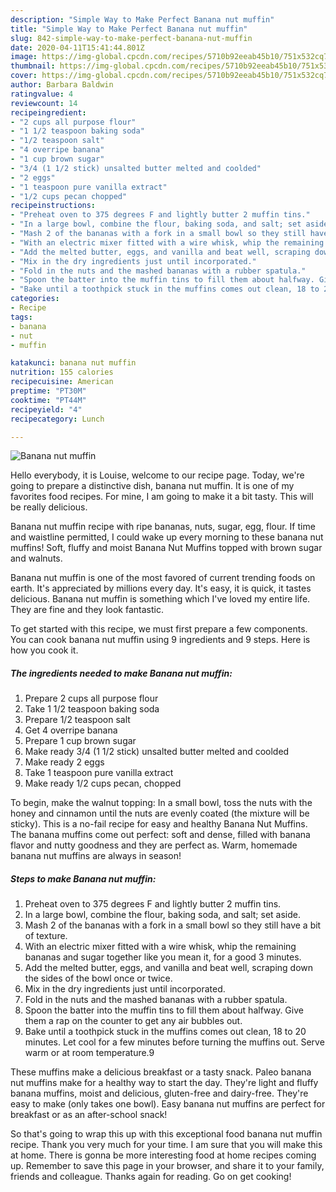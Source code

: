 ```yaml
---
description: "Simple Way to Make Perfect Banana nut muffin"
title: "Simple Way to Make Perfect Banana nut muffin"
slug: 842-simple-way-to-make-perfect-banana-nut-muffin
date: 2020-04-11T15:41:44.801Z
image: https://img-global.cpcdn.com/recipes/5710b92eeab45b10/751x532cq70/banana-nut-muffin-recipe-main-photo.jpg
thumbnail: https://img-global.cpcdn.com/recipes/5710b92eeab45b10/751x532cq70/banana-nut-muffin-recipe-main-photo.jpg
cover: https://img-global.cpcdn.com/recipes/5710b92eeab45b10/751x532cq70/banana-nut-muffin-recipe-main-photo.jpg
author: Barbara Baldwin
ratingvalue: 4
reviewcount: 14
recipeingredient:
- "2 cups all purpose flour"
- "1 1/2 teaspoon baking soda"
- "1/2 teaspoon salt"
- "4 overripe banana"
- "1 cup brown sugar"
- "3/4 (1 1/2 stick) unsalted butter melted and coolded"
- "2 eggs"
- "1 teaspoon pure vanilla extract"
- "1/2 cups pecan chopped"
recipeinstructions:
- "Preheat oven to 375 degrees F and lightly butter 2 muffin tins."
- "In a large bowl, combine the flour, baking soda, and salt; set aside."
- "Mash 2 of the bananas with a fork in a small bowl so they still have a bit of texture."
- "With an electric mixer fitted with a wire whisk, whip the remaining bananas and sugar together like you mean it, for a good 3 minutes."
- "Add the melted butter, eggs, and vanilla and beat well, scraping down the sides of the bowl once or twice."
- "Mix in the dry ingredients just until incorporated."
- "Fold in the nuts and the mashed bananas with a rubber spatula."
- "Spoon the batter into the muffin tins to fill them about halfway. Give them a rap on the counter to get any air bubbles out."
- "Bake until a toothpick stuck in the muffins comes out clean, 18 to 20 minutes. Let cool for a few minutes before turning the muffins out. Serve warm or at room temperature.9"
categories:
- Recipe
tags:
- banana
- nut
- muffin

katakunci: banana nut muffin 
nutrition: 155 calories
recipecuisine: American
preptime: "PT30M"
cooktime: "PT44M"
recipeyield: "4"
recipecategory: Lunch

---
```



![Banana nut muffin](https://img-global.cpcdn.com/recipes/5710b92eeab45b10/751x532cq70/banana-nut-muffin-recipe-main-photo.jpg)

Hello everybody, it is Louise, welcome to our recipe page. Today, we're going to prepare a distinctive dish, banana nut muffin. It is one of my favorites food recipes. For mine, I am going to make it a bit tasty. This will be really delicious.

Banana nut muffin recipe with ripe bananas, nuts, sugar, egg, flour. If time and waistline permitted, I could wake up every morning to these banana nut muffins! Soft, fluffy and moist Banana Nut Muffins topped with brown sugar and walnuts.

Banana nut muffin is one of the most favored of current trending foods on earth. It's appreciated by millions every day. It's easy, it is quick, it tastes delicious. Banana nut muffin is something which I've loved my entire life. They are fine and they look fantastic.


To get started with this recipe, we must first prepare a few components. You can cook banana nut muffin using 9 ingredients and 9 steps. Here is how you cook it.

<!--inarticleads1-->

##### The ingredients needed to make Banana nut muffin:

1. Prepare 2 cups all purpose flour
1. Take 1 1/2 teaspoon baking soda
1. Prepare 1/2 teaspoon salt
1. Get 4 overripe banana
1. Prepare 1 cup brown sugar
1. Make ready 3/4 (1 1/2 stick) unsalted butter melted and coolded
1. Make ready 2 eggs
1. Take 1 teaspoon pure vanilla extract
1. Make ready 1/2 cups pecan, chopped


To begin, make the walnut topping: In a small bowl, toss the nuts with the honey and cinnamon until the nuts are evenly coated (the mixture will be sticky). This is a no-fail recipe for easy and healthy Banana Nut Muffins. The banana muffins come out perfect: soft and dense, filled with banana flavor and nutty goodness and they are perfect as. Warm, homemade banana nut muffins are always in season! 

<!--inarticleads2-->

##### Steps to make Banana nut muffin:

1. Preheat oven to 375 degrees F and lightly butter 2 muffin tins.
1. In a large bowl, combine the flour, baking soda, and salt; set aside.
1. Mash 2 of the bananas with a fork in a small bowl so they still have a bit of texture.
1. With an electric mixer fitted with a wire whisk, whip the remaining bananas and sugar together like you mean it, for a good 3 minutes.
1. Add the melted butter, eggs, and vanilla and beat well, scraping down the sides of the bowl once or twice.
1. Mix in the dry ingredients just until incorporated.
1. Fold in the nuts and the mashed bananas with a rubber spatula.
1. Spoon the batter into the muffin tins to fill them about halfway. Give them a rap on the counter to get any air bubbles out.
1. Bake until a toothpick stuck in the muffins comes out clean, 18 to 20 minutes. Let cool for a few minutes before turning the muffins out. Serve warm or at room temperature.9


These muffins make a delicious breakfast or a tasty snack. Paleo banana nut muffins make for a healthy way to start the day. They&#39;re light and fluffy banana muffins, moist and delicious, gluten-free and dairy-free. They&#39;re easy to make (only takes one bowl). Easy banana nut muffins are perfect for breakfast or as an after-school snack! 

So that's going to wrap this up with this exceptional food banana nut muffin recipe. Thank you very much for your time. I am sure that you will make this at home. There is gonna be more interesting food at home recipes coming up. Remember to save this page in your browser, and share it to your family, friends and colleague. Thanks again for reading. Go on get cooking!
